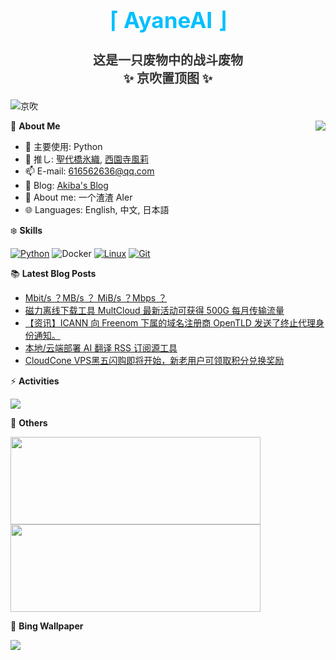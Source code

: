 <div align="center">
  <h1 style="color:#00BFFF;font-size:35px">⌈ AyaneAI ⌋</h1>
  <h3 style="color:#333333;font-size:20px">这是一只废物中的战斗废物<br>✨ 京吹置顶图 ✨</h3>
</div>

![京吹](https://raw.githubusercontent.com/azmiao/azmiao/main/header_img.png)

<a href="https://github.com/AyaneAI">
  <img align="right" src="https://github-readme-stats.vercel.app/api?username=AyaneAI&theme=buefy&show_icons=true&count_private=true" />
</a>

🍓 **About Me**

- 🔭 主要使用: Python
- 🌱 推し: [聖代橋氷織](https://mzh.moegirl.org.cn/zh-hans/%E5%9C%A3%E4%BB%A3%E6%A1%A5%E5%86%B0%E7%BB%87), [西園寺風莉](https://mzh.moegirl.org.cn/%E8%A5%BF%E5%9B%AD%E5%AF%BA%E9%A3%8E%E8%8E%89)
- 📫 E-mail: 616562636@qq.com
- 🍨 Blog: [Akiba's Blog](https://blog.anzu.link)
- 👯 About me: 一个渣渣 AIer
- 🌐 Languages: English, 中文, 日本語

❄️ **Skills**

[![Python](https://img.shields.io/badge/-Python-3776AB?style=flat-square&logo=python&logoColor=ffffff)](https://www.python.org/)
![Docker](https://img.shields.io/badge/Docker-2496ED?style=flat-square&logo=docker&logoColor=ffffff)
[![Linux](https://img.shields.io/badge/-Linux-333333?style=flat-square&logo=linux&logoColor=white)](https://www.linuxfoundation.org/)
[![Git](https://img.shields.io/badge/-Git-f05032?style=flat-square&logo=git&logoColor=white)](https://git-scm.com/)

📚 **Latest Blog Posts**

<!-- BLOG-POST-LIST:START -->
- [Mbit/s ？MB/s ？ MiB/s ？Mbps ？](https://www.tjsky.net/tutorial/820?pk_campaign=feed&pk_kwd=mbit-s-%25ef%25bc%259fmb-s-%25ef%25bc%259f-mib-s-%25ef%25bc%259f)
- [磁力离线下载工具 MultCloud 最新活动可获得 500G 每月传输流量](https://www.tjsky.net/tutorial/814?pk_campaign=feed&pk_kwd=%25e8%25b7%25a8%25e7%25bd%2591%25e7%259b%2598%25e7%259a%2584%25e6%2596%2587%25e4%25bb%25b6%25e4%25bc%25a0%25e8%25be%2593%25e5%25b7%25a5%25e5%2585%25b7-multcloud-%25e6%259c%2580%25e6%2596%25b0%25e6%25b4%25bb%25e5%258a%25a8%25e5%258f%25af%25e8%258e%25b7%25e5%25be%2597-500g-%25e6%25af%258f%25e6%259c%2588%25e4%25bc%25a0)
- [【资讯】ICANN 向 Freenom 下属的域名注册商 OpenTLD 发送了终止代理身份通知。](https://www.tjsky.net/news/805?pk_campaign=feed&pk_kwd=%25e3%2580%2590%25e8%25b5%2584%25e8%25ae%25af%25e3%2580%2591icann-%25e5%2590%2591-freenom-%25e4%25b8%258b%25e5%25b1%259e%25e7%259a%2584%25e5%259f%259f%25e5%2590%258d%25e6%25b3%25a8%25e5%2586%258c%25e5%2595%2586-opentld-%25e5%258f%2591%25e9%2580%2581%25e4%25ba%2586%25e7%25bb%2588%25e6%25ad%25a2%25e4%25bb%25a3)
- [本地/云端部署 AI 翻译 RSS 订阅源工具](https://www.tjsky.net/tutorial/801?pk_campaign=feed&pk_kwd=%25e6%259c%25ac%25e5%259c%25b0-%25e4%25ba%2591%25e7%25ab%25af%25e9%2583%25a8%25e7%25bd%25b2-ai-%25e7%25bf%25bb%25e8%25af%2591-rss-%25e8%25ae%25a2%25e9%2598%2585%25e6%25ba%2590%25e5%25b7%25a5%25e5%2585%25b7)
- [CloudCone VPS黑五闪购即将开始，新老用户可领取积分兑换奖励](https://www.tjsky.net/news/799?pk_campaign=feed&pk_kwd=cloudcone-vps%25e9%25bb%2591%25e4%25ba%2594%25e9%2597%25aa%25e8%25b4%25ad%25e5%258d%25b3%25e5%25b0%2586%25e5%25bc%2580%25e5%25a7%258b%25ef%25bc%258c%25e6%2596%25b0%25e8%2580%2581%25e7%2594%25a8%25e6%2588%25b7%25e5%258f%25af%25e9%25a2%2586%25e5%258f%2596%25e7%25a7%25af%25e5%2588%2586%25e5%2585%2591%25e6%258d%25a2)
<!-- BLOG-POST-LIST:END -->

⚡️ **Activities**

<a href="https://github.com/AyaneAI/GPUMonitor">
  <img src="https://github-readme-stats.vercel.app/api/pin/?username=AyaneAI&repo=GPUMonitor&bg_color=30,a6c0fe,f68084&title_color=fff&text_color=fff" />
</a>

🎄 **Others**

<a href="https://github.com/AyaneAI">
  <img width="400" height="140" src="https://card.yuy1n.io/card/76561198344110725/gradient3,en,badge,group">
</a>

<a href="https://github.com/AyaneAI">
  <img width="400" height="140" src="https://github-readme-stats.vercel.app/api/top-langs/?username=AyaneAI&layout=compact&bg_color=30,a6c0fe,f68084&title_color=fff&text_color=fff">
</a>

🗻 **Bing Wallpaper**

<!-- BING-WALLPAPER:START -->
<img src="https://www.bing.com/th?id=OHR.BodleianCeiling_EN-US7552379941_1920x1080.jpg&rf=LaDigue_1920x1080.jpg&pid=hp">
<!-- BING-WALLPAPER:END -->

